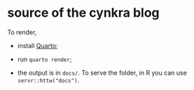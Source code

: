 # source of the cynkra blog

To render,

- install [Quarto](https://quarto.org/docs/get-started/);

- run `quarto render`;

- the output is in `docs/`. To serve the folder, in R you can use `servr::httw("docs")`.
